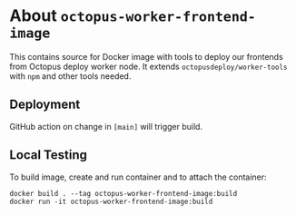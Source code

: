 # About `octopus-worker-frontend-image`

This contains source for Docker image with tools to deploy our frontends from Octopus deploy worker node. 
It extends `octopusdeploy/worker-tools` with `npm` and other tools needed.

## Deployment

GitHub action on change in `[main]` will trigger build.

## Local Testing

To build image, create and run container and to attach the container:
```
docker build . --tag octopus-worker-frontend-image:build
docker run -it octopus-worker-frontend-image:build
```